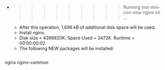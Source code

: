 * >>>>>>>>> Running inst-min-con-xtra-nginx.sh ...
  * After this operation, 1,696 kB of additional disk space will be used.
  * Install nginx.
  * Disk size = 4398820K. Space Used = 2472K. Runtime = 00:00:00:02.
  * The following NEW packages will be installed:
  ```bash
nginx nginx-common
  ```
